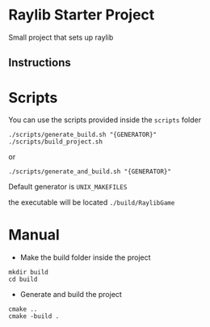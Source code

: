 # Raylib Starter Project

Small project that sets up raylib

## Instructions
# Scripts

You can use the scripts provided inside the `scripts` folder

```
./scripts/generate_build.sh "{GENERATOR}"
./scripts/build_project.sh
```

or

```
./scripts/generate_and_build.sh "{GENERATOR}"
```

Default generator is `UNIX_MAKEFILES`

the executable will be located `./build/RaylibGame`

# Manual
- Make the build folder inside the project

```
mkdir build
cd build
```

- Generate and build the project

```
cmake ..
cmake -build .
```


